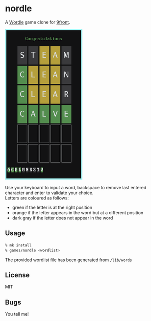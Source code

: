 # nordle
A [Wordle](https://www.powerlanguage.co.uk/wordle/) game clone for [9front](http://9front.org).

![nordle](nordle.png)

Use your keyboard to input a word, backspace to remove last entered character and enter to validate your choice.  
Letters are coloured as follows:
- green if the letter is at the right position
- orange if the letter appears in the word but at a different position
- dark gray if the letter does not appear in the word

## Usage
```sh
% mk install
% games/nordle <wordlist>
```

The provided wordlist file has been generated from `/lib/words`

## License
MIT

## Bugs
You tell me!

